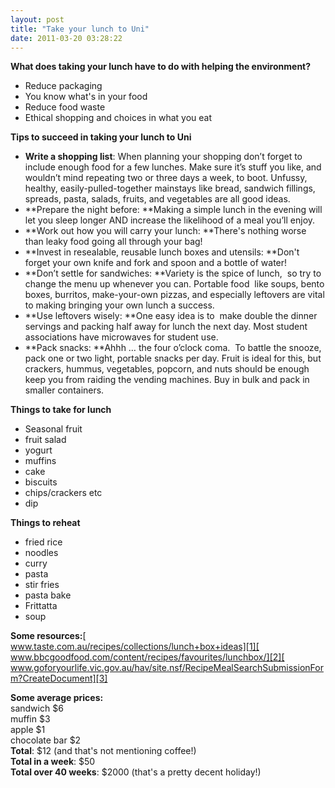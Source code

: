 ```yaml
---
layout: post
title: "Take your lunch to Uni"
date: 2011-03-20 03:28:22
---
```


**What does taking your lunch have to do with helping the environment?**

*   Reduce packaging
*   You know what's in your food
*   Reduce food waste
*   Ethical shopping and choices in what you eat

**Tips to succeed in taking your lunch to Uni**

*   **Write a shopping list**: When planning your shopping don’t forget to include enough food for a few lunches. Make sure it’s stuff you like, and wouldn’t mind repeating two or three days a week, to boot. Unfussy, healthy, easily-pulled-together mainstays like bread, sandwich fillings, spreads, pasta, salads, fruits, and vegetables are all good ideas.
*   **Prepare the night before: **Making a simple lunch in the evening will let you sleep longer AND increase the likelihood of a meal you’ll enjoy.
*   **Work out how you will carry your lunch: **There's nothing worse than leaky food going all through your bag!
*   **Invest in resealable, reusable lunch boxes and utensils: **Don't  forget your own knife and fork and spoon and a bottle of water!
*   **Don’t settle for sandwiches: **Variety is the spice of lunch,  so try to change the menu up whenever you can. Portable food  like soups, bento boxes, burritos, make-your-own pizzas, and especially leftovers are vital to making bringing your own lunch a success.
*   **Use leftovers wisely: **One easy idea is to  make double the dinner servings and packing half away for lunch the next day. Most student associations have microwaves for student use.
*   **Pack snacks: **Ahhh … the four o’clock coma.  To battle the snooze, pack one or two light, portable snacks per day. Fruit is ideal for this, but crackers, hummus, vegetables, popcorn, and nuts should be enough keep you from raiding the vending machines. Buy in bulk and pack in smaller containers.

**Things to take for lunch**

*   Seasonal fruit
*   fruit salad
*   yogurt
*   muffins
*   cake
*   biscuits
*   chips/crackers etc
*   dip

**Things to reheat**

*   fried rice
*   noodles
*   curry
*   pasta
*   stir fries
*   pasta bake
*   Frittatta
*   soup

**Some resources:**[  
www.taste.com.au/recipes/collections/lunch+box+ideas][1][  
www.bbcgoodfood.com/content/recipes/favourites/lunchbox/][2][  
www.goforyourlife.vic.gov.au/hav/site.nsf/RecipeMealSearchSubmissionForm?CreateDocument][3]

 [1]: http://www.taste.com.au/recipes/collections/lunch+box+ideas
 [2]: http://www.bbcgoodfood.com/content/recipes/favourites/lunchbox/
 [3]: http://www.goforyourlife.vic.gov.au/hav/site.nsf/RecipeMealSearchSubmissionForm?CreateDocument

**Some average prices:**  
sandwich $6  
muffin $3  
apple $1  
chocolate bar $2  
**Total**: $12 (and that's not mentioning coffee!)  
**Total in a week**: $50  
**Total over 40 weeks**: $2000 (that's a pretty decent holiday!)